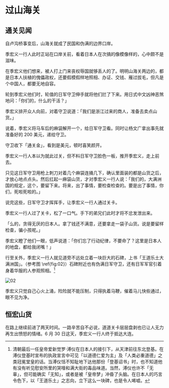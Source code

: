 # 过山海关

## 通关见闻

自卢沟桥事变后，山海关就成了民国和伪满的边界口岸。

季宏义一行人此时正站在口岸关前，看着日本人在次搞的像模像样的，心中颇不是滋味。

在季宏义他们想来，被人打上门来丧权辱国就够丢人的了。明明山海关两边的，都是日本人扶植的傀儡政权，还要假模假样地照相、办证、交钱、雁过拔毛，但凡是个中国人，都要无地自容。

轮到季宏义他们时，轮值的日军守卫伸手就将他们拦了下来。用日式中文凶神恶煞地问：「你们的，什么的干活？」

季宏义排开众人向前，对着守卫说道：「我们是浙江过来的商人，准备去卖点山货。」

说着，季宏义将马车后的麻袋解开一个，给日军守卫看。同时让杨文广拿出事先就准备好的 200 美元，递给守卫。

守卫收下「通关金」，看到是美元，顿时喜笑颜开。

季宏义一行人本以为就此过关，但不料日军守卫脸色一板，推开季宏义，走上前去。

只见这日军守卫用枪上刺刀对着几个麻袋连捅几下，确认里面装的都是山货之后，才放心地点点头。然后扛起一麻袋山货，才对季宏义一行人说：「我们的，大满洲国的规定，这个，要留下来。将来，出了事情，要检查检查的。要是出了事情，你们，死啦死啦的。」

说完这些，日军守卫才挥挥手，让季宏义一行人通过关卡。

季宏义一行人过了关卡，松了一口气。手下的弟兄们此时才将不忿发泄出来。

「么的，贪得无厌的日本人。拿了钱还不满意，还要拿走一袋子山货。说是要留样检查，骗小孩呢。」

季宏义瞪了他们一眼，低声说道：「你们忘了行动纪律，不要命了？这里是日本人的地盘，都给我闭嘴！」

行至关外，季宏义一行人就见道旁不远处立着一块巨大的石碑，上书「王道乐土大满洲国」。（参考图 \ref{fig:02}）石碑附近也有伪满日军守卫，还有日军军官引着身着华服的人参观照相。[^1]

![02](../../../../images/02.jpg "山海关外的「王道乐土」石碑")

季宏义只觉自己心火上涌，险险就不能压制，只得执着马鞭，催着马儿快些通过，眼不见为净。

## 恒宏山货

在路上继续前进了两天时间。一路辛苦自不必说，道道关卡层层盘剥也已让人无力再生出愤怒的情绪。6 月 30 日这天，季宏义一行人终于抵达大连。

<!-- ![01](../../../../images/01.jpg "东北华北示意图") -->

[^1]: 清朝最后一任皇帝爱新觉罗·溥仪在日本人的接引下，从天津前往东北登基。在溥仪登基时宣布的执政宣言中可见「以道德仁爱为主」及「人类必重道德」之类冠冕堂皇的话。当溥仪恬不知耻地下达他那份「登基诏书」时，也不知道他有没有听见慰安所里的哭嚎和满大街的毒品味道。当然，溥仪也许不「无辜」，但可能确实「无知」，或者是被「皇帝梦」冲昏了头脑。在日本人的巧言令色下，以「王道乐土」之志向，立下这么一块碑，也是令人唏嘘。
